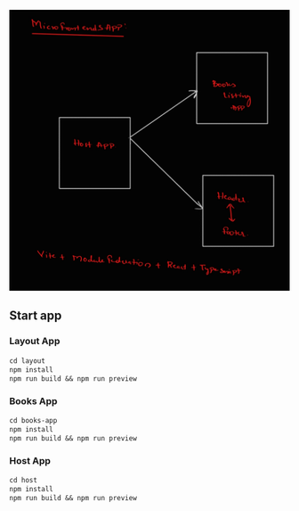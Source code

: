![img.png](img.png)

## Start app

### Layout App
    cd layout
    npm install
    npm run build && npm run preview

### Books App
    cd books-app
    npm install
    npm run build && npm run preview

### Host App
    cd host
    npm install
    npm run build && npm run preview